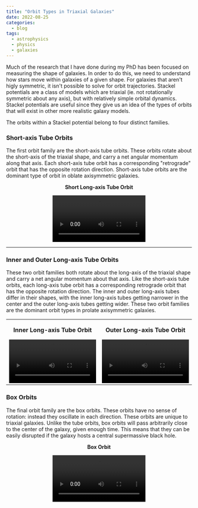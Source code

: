 ```yaml
---
title: "Orbit Types in Triaxial Galaxies"
date: 2022-08-25
categories:
  - blog
tags:
  - astrophysics
  - physics
  - galaxies
---
```


Much of the research that I have done during my PhD has been focused on measuring the shape of galaxies. In order to do this, we need to understand how stars move within galaxies of a given shape. For galaxies that aren't higly symmetric, it isn't possible to solve for orbit trajectories. Stackel potentials are a class of models which are triaxial (ie. not rotationally symmetric about any axis), but with relatively simple orbital dynamics. Stackel potentials are useful since they give us an idea of the types of orbits that will exist in other more realistic galaxy models.

The orbits within a Stackel potential belong to four distinct families.

### Short-axis Tube Orbits

The first orbit family are the short-axis tube orbits. These orbits rotate about the short-axis of the triaxial shape, and carry a net angular momentum along that axis. Each short-axis tube orbit has a corresponding "retrograde" orbit that has the opposite rotation direction. Short-axis tube orbits are the dominant type of orbit in oblate axisymmetric galaxies.

<center>
<div class="myvideo">
<p><b><center>Short Long-axis Tube Orbit</center></b></p>

   <video  style="display:block; width:50%; height:auto;" controls loop="loop">
     <source src="{{ site.baseurl }}/assets/videos/shorttubeorbit.mp4" type="video/mp4" />
   </video>
</div>
</center>

***

### Inner and Outer Long-axis Tube Orbits

These two orbit families both rotate about the long-axis of the triaxial shape and carry a net angular momentum about that axis. Like the short-axis tube orbits, each long-axis tube orbit has a corresponding retrograde orbit that has the opposite rotation direction. The inner and outer long-axis tubes differ in their shapes, with the inner long-axis tubes getting narrower in the center and the outer long-axis tubes getting wider. These two orbit families are the dominant orbit types in prolate axisymmetric galaxies.
<table width="100%">
<tr>
<td align="left" valign="top" width="50%">
<p><b><center>Inner Long-axis Tube Orbit</center></b></p>
<video  style="float:left; width:100%; height:auto;" controls loop="loop">
  <source src="{{ site.baseurl }}/assets/videos/innerlongtubeorbit.mp4" type="video/mp4" />
</video>
</td>
<td align="left" valign="top" width="50%">
<p><b><center>Outer Long-axis Tube Orbit</center></b></p>
<video  style="float:left; width:100%; height:auto;" controls loop="loop">
  <source src="{{ site.baseurl }}/assets/videos/outerlongtubeorbit.mp4" type="video/mp4" />
</video>
</td>
</tr>
</table>

### Box Orbits

The final orbit family are the box orbits. These orbits have no sense of rotation: instead they oscillate in each direction. These orbits are unique to triaxial galaxies. Unlike the tube orbits, box orbits will pass arbitrarily close to the center of the galaxy, given enough time. This means that they can be easily disrupted if the galaxy hosts a central supermassive black hole.

<center>
<div class="myvideo">
<p><b><center>Box Orbit</center></b></p>
   <video  style="display:block; width:50%; height:auto;" controls loop="loop">
     <source src="{{ site.baseurl }}/assets/videos/boxorbit.mp4" type="video/mp4" />
   </video>
</div>
</center>
